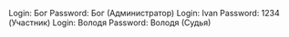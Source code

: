 Login: Бог Password: Бог (Администратор)
Login: Ivan Password: 1234 (Участник)
Login: Володя Password: Володя (Судья)
